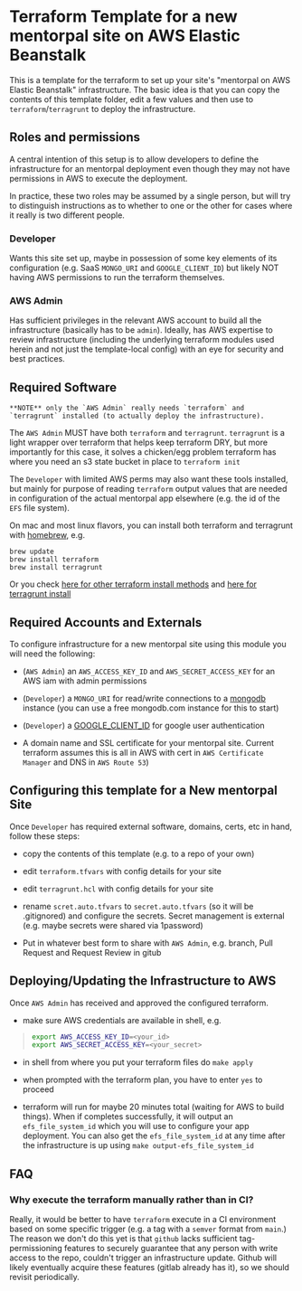 # Terraform Template for a new mentorpal site on AWS Elastic Beanstalk

This is a template for the terraform to set up your site's "mentorpal on AWS Elastic Beanstalk" infrastructure. The basic idea is that you can copy the contents of this template folder, edit a few values and then use to `terraform`/`terragrunt` to deploy the infrastructure.

## Roles and permissions

A central intention of this setup is to allow developers to define the infrastructure for an mentorpal deployment even though they may not have permissions in AWS to execute the deployment.

In practice, these two roles may be assumed by a single person, but will try to distinguish instructions as to whether to one or the other for cases where it really is two different people.

### Developer

Wants this site set up, maybe in possession of some key elements of its configuration (e.g. SaaS `MONGO_URI` and `GOOGLE_CLIENT_ID`) but likely NOT having AWS permissions to run the terraform themselves.


### AWS Admin

Has sufficient privileges in the relevant AWS account to build all the infrastructure (basically has to be `admin`). Ideally, has AWS expertise to review infrastructure (including the underlying terraform modules used herein and not just the template-local config) with an eye for security and best practices.


## Required Software

 
```
**NOTE** only the `AWS Admin` really needs `terraform` and `terragrunt` installed (to actually deploy the infrastructure). 
```

 The `AWS Admin` MUST have both `terraform` and `terragrunt`. `terragrunt` is a light wrapper over terraform that helps keep terraform DRY, but more importantly for this case, it solves a chicken/egg problem terraform has where you need an s3 state bucket in place to `terraform init`

 The `Developer` with limited AWS perms may also want these tools installed, but mainly for purpose of reading `terraform` output values that are needed in configuration of the actual mentorpal app elsewhere (e.g. the id of the `EFS` file system).

 On mac and most linux flavors, you can install both terraform and terragrunt with [homebrew](https://brew.sh/), e.g.

 ```
 brew update
 brew install terraform
 brew install terragrunt
 ```

 Or you check [here for other terraform install methods](https://www.terraform.io/downloads.html) and [here for terragrunt install](https://terragrunt.gruntwork.io/docs/getting-started/install/)


## Required Accounts and Externals

To configure infrastructure for a new mentorpal site using this module you will need the following:

- (`AWS Admin`) an `AWS_ACCESS_KEY_ID` and `AWS_SECRET_ACCESS_KEY` for an AWS iam with admin permissions

- (`Developer`) a `MONGO_URI` for read/write connections to a [mongodb](https://www.mongodb.com/1) instance (you can use a free mongodb.com instance for this to start)

- (`Developer`) a [GOOGLE_CLIENT_ID](https://developers.google.com/identity/one-tap/web/guides/get-google-api-clientid) for google user authentication

- A domain name and SSL certificate for your mentorpal site. Current terraform assumes this is all in AWS with cert in `AWS Certificate Manager` and DNS in `AWS Route 53`)

## Configuring this template for a New mentorpal Site

Once `Developer` has required external software, domains, certs, etc in hand, follow these steps:

- copy the contents of this template (e.g. to a repo of your own)

- edit `terraform.tfvars` with config details for your site

- edit `terragrunt.hcl` with config details for your site

- rename `scret.auto.tfvars` to `secret.auto.tfvars` (so it will be .gitignored) and configure the secrets. Secret management is external (e.g. maybe secrets were shared via 1password)

- Put in whatever best form to share with `AWS Admin`, e.g. branch, Pull Request and Request Review in gitub

## Deploying/Updating the Infrastructure to AWS

Once `AWS Admin` has received and approved the configured terraform.

- make sure AWS credentials are available in shell, e.g.

> ```bash
> export AWS_ACCESS_KEY_ID=<your_id>
> export AWS_SECRET_ACCESS_KEY=<your_secret>
> ```

- in shell from where you put your terraform files do `make apply`

- when prompted with the terraform plan, you have to enter `yes` to proceed

- terraform will run for maybe 20 minutes total (waiting for AWS to build things). When if completes successfully, it will output an `efs_file_system_id` which you will use to configure your app deployment. You can also get the `efs_file_system_id` at any time after the infrastructure is up using `make output-efs_file_system_id`


 ## FAQ

 ### Why execute the terraform manually rather than in CI?

 Really, it would be better to have `terraform` execute in a CI environment based on some specific trigger (e.g. a tag with a `semver` format from `main`.) The reason we don't do this yet is that `github` lacks sufficient tag-permissioning features to securely guarantee that any person with write access to the repo, couldn't trigger an infrastructure update. Github will likely eventually acquire these features (gitlab already has it), so we should revisit periodically.

